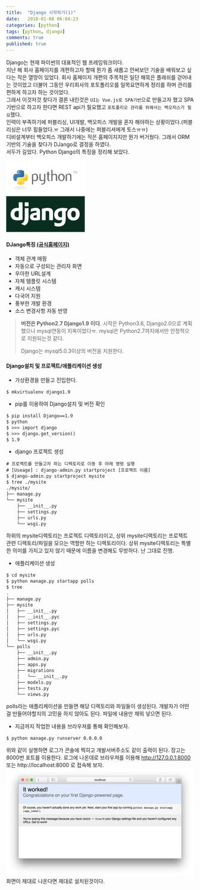 ```yaml
---
title:  "Django 시작하기(1)"
date:   2018-01-08 06:04:23
categories: [python]
tags: [python, django]
comments: true
published: true
---
```


 Django는 현재 파이썬의 대표적인 웹 프레임워크이다.  
 지난 해 회사 홈페이지를 개편하고자 할때 뭔가 좀 새롭고 안써보던 기술을 배워보고 싶다는 작은 열망이 있었다. 회사 홈페이지 개편의 주목적은 일단 해묵은 플래쉬를 걷어내는 것이었고 더불어 그동안 우리회사의 포토폴리오를 일목요연하게 정리를 하며 관리를 편하게 하고자 하는 것이었다.  
 그래서 이것저것 찾다가 결론 내린것은 `UI는 Vue.js로 SPA기반`으로 만들고자 했고 SPA기반으로 하고자 한다면 REST api가 필요했고 `포토폴리오 관리를 위해서는 백오피스가 필요`했다.  
 인력이 부족하기에 퍼블리싱, UI개발, 백오피스 개발을 혼자 해야하는 상황이었다.(퍼블리싱은 너무 힘들었다.ㅠ 그래서 나중에는 퍼블리셔에게 토스ㅠㅠ)  
 디비설계부터 백오피스 개발하기에는 작은 홈페이지지만 뭔가 버거웠다. 그래서 ORM기반의 기술을 찾다가 DJango로 결정을 하였다.  
 서두가 길었다. Python Django의 특징을 정리해 보았다.

 ![python django](/images/20180108/python-django.png)

#### __DJango특징__ [(공식홈페이지)](https://www.djangoproject.com/)
+ 객체 관계 매핑
+ 자동으로 구성되는 관리자 화면
+ 우아한 URL설계
+ 자체 템플릿 시스템
+ 캐시 시스템
+ 다국어 지원
+ 풍부한 개발 환경
+ 소스 변경사항 자동 반영

> __버전은 Python2.7 Django1.9 이다__.
> 시작은 Python3.6, Django2.0으로 계획했으나 mysql연동이 지옥이었다ㅠ. mysql은 Python2.7까지에서만 안정적으로 지원되는것 같다.
> 
> Django는 mysql5.0.3이상의 버전을 지원한다.

#### __Django설치 및 프로젝트/애플리케이션 생성__
+ 가상환경을 만들고 진입한다.
```
$ mkvirtualenv django1.9
```

+ pip를 이용하여 Django설치 및 버전 확인
```
$ pip install Django==1.9
$ python
$ >>> import django
$ >>> django.get_version()
$ 1.9
```

+ django 프로젝트 생성
```
# 프로젝트를 만들고자 하는 디렉토리로 이동 후 아래 명령 실행
# [Useage] : django-admin.py startproject [프로젝트 이름] 
$ django-admin.py startproject mysite
$ tree ./mysite
./mysite/
├── manage.py
└── mysite
    ├── __init__.py
    ├── settings.py
    ├── urls.py
    └── wsgi.py
```

하위의 mysite디렉토리는 프로젝트 디렉토리이고, 상위 mysite디렉토리는 프로젝트 관련 디렉토리/파일을 모으는 역할만 하는 디렉토리이다. 상위 mysite디렉토리는 특별한 의미를 가지고 있지 않기 때문에 이름을 변경해도 무방하다. 난 그대로 진행.

+ 애플리케이션 생성
```
$ cd mysite
$ python manage.py startapp polls
$ tree
.
├── manage.py
├── mysite
│   ├── __init__.py
│   ├── __init__.pyc
│   ├── settings.py
│   ├── settings.pyc
│   ├── urls.py
│   └── wsgi.py
└── polls
    ├── __init__.py
    ├── admin.py
    ├── apps.py
    ├── migrations
    │   └── __init__.py
    ├── models.py
    ├── tests.py
    └── views.py
```

polls라는 애플리케이션을 만들면 해당 디렉토리와 파일들이 생성된다. 개발자가 어떤걸 만들어야할지의 고민을 하지 않아도 된다. 파일에 내용만 채워 넣으면 된다.

+ 지금까지 작업한 내용을 브라우져를 통해 확인해보자.
```
$ python manage.py runserver 0.0.0.0
```

위와 같이 실행하면 로그가 콘솔에 찍히고 개발서버주소도 같이 출력이 된다. 장고는 8000번 포트를 이용한다. 로그에 나온데로 브라우져를 이용해 http://127.0.0.1:8000 또는 http://localhost:8000 로 접속해 보자.
![django2.0](/images/20180109/01.jpg)
화면이 제대로 나온다면 제대로 설치된것이다. 